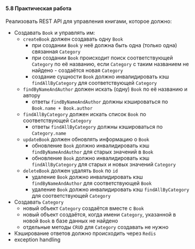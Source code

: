 #### 5.8 Практическая работа

Реализовать REST API для управления книгами, которое должно:

* Создавать `Book` и управлять им:
  - `createBook` должен создавать одну `Book`
    + при создании `Book` у неё должна быть одна (только одна) связанная `Category`
    + при создании `Book` происходит поиск соответствующей `Category` по её названию, если `Category` с таким названием
      не найдено - создаётся новая `Category`
    + создание сущности `Book` должно инвалидировать кэш `findAllByCategory` для соответствующей `Category`
  - `findByNameAndAuthor` должен искать (одну) `Book` по её названию и автору
    + ответы `findByNameAndAuthor` должны кэшироваться по `Book.name + Book.author`
  - `findAllByCategory` должен искать список `Book` по соответствующей `Category`
    + ответы `findAllByCategory` должны кэшироваться по `Category.name`
  - `updateBook` должен обновлять информацию о `Book`
    + обновление `Book` должно инвалидировать кэш `findByNameAndAuthor` для старых значений в `Book`
    + обновление `Book` должно инвалидировать кэш `findAllByCategory` для старых и новых значений `Category`
  - `deleteBook` должен удалять `Book` по `id`
    + удаление `Book` должно инвалидировать кэш `findByNameAndAuthor` для соответствующей `Book`
    + удаление `Book` должно инвалидировать кэш `findAllByCategory` для соответствующей `Category`
* Создавать `Category`
  - новый объект `Category` создаётся вместе с `Book`
  - новый объект создаётся, когда имени `Category`, указанной в новой `Book` в базе данных не найдено
  - отдельные методы `CRUD` для `Category` создавать не нужно
* Кэширование ответов должно происходить через `Redis`
* exception handling
